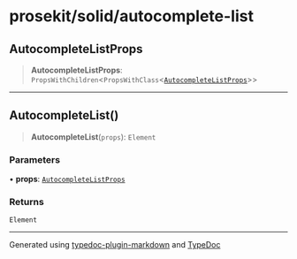 # prosekit/solid/autocomplete-list

<a id="AutocompleteListProps" name="AutocompleteListProps"></a>

## AutocompleteListProps

> **AutocompleteListProps**: `PropsWithChildren`\<`PropsWithClass`\<[`AutocompleteListProps`](../lit/autocomplete-list.md#AutocompleteListProps)\>\>

***

<a id="AutocompleteList" name="AutocompleteList"></a>

## AutocompleteList()

> **AutocompleteList**(`props`): `Element`

### Parameters

• **props**: [`AutocompleteListProps`](autocomplete-list.md#AutocompleteListProps)

### Returns

`Element`

***

Generated using [typedoc-plugin-markdown](https://www.npmjs.com/package/typedoc-plugin-markdown) and [TypeDoc](https://typedoc.org/)
